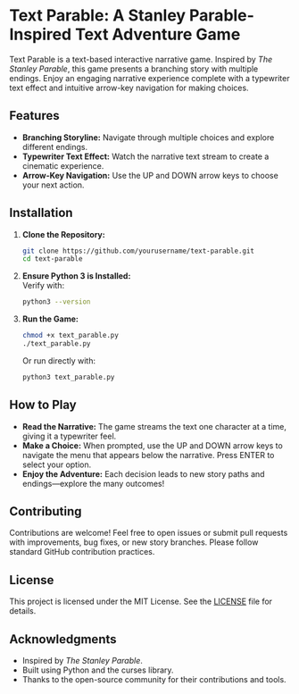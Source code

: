 # Text Parable: A Stanley Parable-Inspired Text Adventure Game

Text Parable is a text-based interactive narrative game. Inspired by *The Stanley Parable*, this game presents a branching story with multiple endings. Enjoy an engaging narrative experience complete with a typewriter text effect and intuitive arrow-key navigation for making choices.

## Features

- **Branching Storyline:** Navigate through multiple choices and explore different endings.
- **Typewriter Text Effect:** Watch the narrative text stream to create a cinematic experience.
- **Arrow-Key Navigation:** Use the UP and DOWN arrow keys to choose your next action.

## Installation

1. **Clone the Repository:**
    ```bash
    git clone https://github.com/yourusername/text-parable.git
    cd text-parable
    ```

2. **Ensure Python 3 is Installed:**  
   Verify with:
    ```bash
    python3 --version
    ```
   
3. **Run the Game:**
    ```bash
    chmod +x text_parable.py
    ./text_parable.py
    ```
   Or run directly with:
    ```bash
    python3 text_parable.py
    ```

## How to Play

- **Read the Narrative:** The game streams the text one character at a time, giving it a typewriter feel.
- **Make a Choice:** When prompted, use the UP and DOWN arrow keys to navigate the menu that appears below the narrative. Press ENTER to select your option.
- **Enjoy the Adventure:** Each decision leads to new story paths and endings—explore the many outcomes!

## Contributing

Contributions are welcome! Feel free to open issues or submit pull requests with improvements, bug fixes, or new story branches. Please follow standard GitHub contribution practices.

## License

This project is licensed under the MIT License. See the [LICENSE](LICENSE) file for details.

## Acknowledgments

- Inspired by *The Stanley Parable*.
- Built using Python and the curses library.
- Thanks to the open-source community for their contributions and tools.

